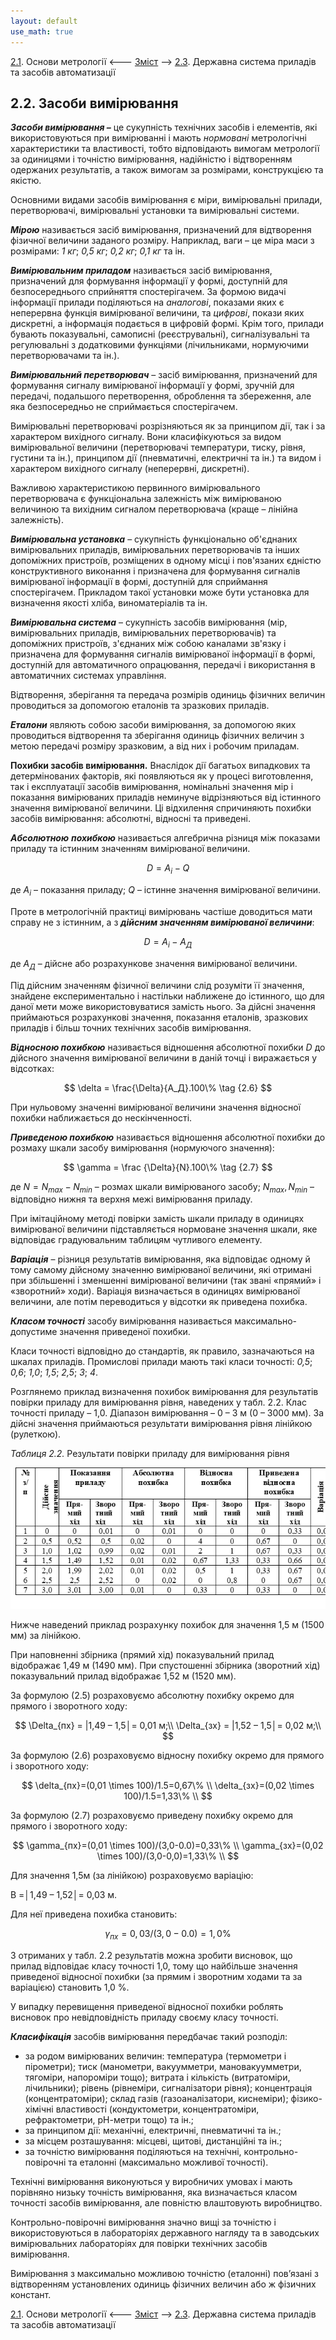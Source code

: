```yaml
---
layout: default
use_math: true
---
```


[2.1](2_1.md). Основи метрології <--- [Зміст](README.md) --> [2.3](2_3.md). Державна система приладів та засобів автоматизації

## 2.2. Засоби вимірювання

***Засоби вимірювання –*** це сукупність технічних засобів і елементів, які використовуються при вимірюванні і мають *нормовані* метрологічні характеристики та властивості, тобто відповідають вимогам метрології за одиницями і точністю вимірювання, надійністю і відтворенням одержаних результатів, а також вимогам за розмірами, конструкцією та якістю.

Основними видами засобів вимірювання є міри, вимірювальні прилади, перетворювачі, вимірювальні установки та вимірювальні системи.

***Мірою*** називається засіб вимірювання, призначений для відтворення фізичної величини заданого розміру. Наприклад, ваги – це міра маси з розмірами: *1* *кг*; *0,5* *кг*; *0,2* *кг*; *0,1* *кг* та ін.

***Вимірювальним приладом*** називається засіб вимірювання, призначений для формування інформації у формі, доступній для безпосереднього сприйняття спостерігачем. За формою видачі інформації прилади поділяються на *аналогові*, показами яких є неперервна функція вимірюваної величини, та *цифрові*, покази яких дискретні, а інформація подається в цифровій формі. Крім того, прилади бувають показувальні, самописні (реєструвальні), сигналізувальні та регулювальні з додатковими функціями (лічильниками, нормуючими перетворювачами та ін.).

***Вимірювальний перетворювач*** – засіб вимірювання, призначений для формування сигналу вимірюваної інформації у формі, зручній для передачі, подальшого перетворення, оброблення та збереження, але яка безпосередньо не сприймається спостерігачем.

Вимірювальні перетворювачі розрізняються як за принципом дії, так і за характером вихідного сигналу. Вони класифікуються за видом вимірювальної величини (перетворювачі температури, тиску, рівня, густини та ін.), принципом дії (пневматичні, електричні та ін.) та видом і характером вихідного сигналу (неперервні, дискретні).

Важливою характеристикою первинного вимірювального перетворювача є функціональна залежність між вимірюваною величиною та вихідним сигналом перетворювача (краще – лінійна залежність).

***Вимірювальна установка*** – сукупність функціонально об'єднаних вимірювальних приладів, вимірювальних перетворювачів та інших допоміжних пристроїв, розміщених в одному місці і пов'язаних єдністю конструктивного виконання і призначена для формування сигналів вимірюваної інформації в формі, доступній для сприймання спостерігачем. Прикладом такої установки може бути установка для визначення якості хліба, виноматеріалів та ін.

***Вимірювальна система*** – сукупність засобів вимірювання (мір, вимірювальних приладів, вимірювальних перетворювачів) та допоміжних пристроїв, з'єднаних між собою каналами зв'язку і призначена для формування сигналів вимірюваної інформації в формі, доступній для автоматичного опрацювання, передачі і використання в автоматичних системах управління.

Відтворення, зберігання та передача розмірів одиниць фізичних величин проводиться за допомогою еталонів та зразкових приладів.

***Еталони*** являють собою засоби вимірювання, за допомогою яких проводиться відтворення та зберігання одиниць фізичних величин з метою передачі розміру зразковим, а від них і робочим приладам. 

**Похибки засобів вимірювання.** Внаслідок дії багатьох випадкових та детермінованих факторів, які появляються як у процесі виготовлення, так і експлуатації засобів вимірювання, номінальні значення мір і показання вимірюваних приладів неминуче відрізняються від істинного значення вимірюваної величини. Ці відхилення спричиняють похибки засобів вимірювання: абсолютні, відносні та приведені.

***Абсолютною*** ***похибкою*** називається алгебрична різниця між показами приладу та істинним значенням вимірюваної величини.

$$
D=A_i-Q \tag {2.4}
$$

де $А_i$ – показання приладу; $Q$ – істинне значення вимірюваної величини.

Проте в метрологічній практиці вимірювань частіше доводиться мати справу не з істинним, а з ***дійсним значенням вимірюваної величини***:

$$
D=A_i-A_Д \tag {2.5}
$$

де $A_Д$ – дійсне або розрахункове значення вимірюваної величини.

Під дійсним значенням фізичної величини слід розуміти її значення, знайдене експериментально і настільки наближене до істинного, що для даної мети може використовуватися замість нього. За дійсні значення приймаються розрахункові значення, показання еталонів, зразкових приладів і більш точних технічних засобів вимірювання.

***Відносною похибкою*** називається відношення абсолютної похибки *D* до дійсного значення вимірюваної величини в даній точці і виражається у відсотках:

$$
\delta = \frac{\Delta}{A_Д}.100\% \tag {2.6}
$$

При нульовому значенні вимірюваної величини значення відносної похибки наближається до нескінченності.

***Приведеною похибкою*** називається відношення абсолютної похибки до розмаху шкали засобу вимірювання (нормуючого значення):

$$
\gamma = \frac {\Delta}{N}.100\% \tag {2.7}
$$

де $N=N_{max}-N_{min}$ – розмах шкали вимірюваного засобу; ${N_{max}, N_{min}}$ – відповідно нижня та верхня межі вимірювання приладу.

При імітаційному методі повірки замість шкали приладу в одиницях вимірюваної величини підставляється нормоване значення шкали, яке відповідає градуювальним таблицям чутливого елементу.

***Варіація*** – різниця результатів вимірювання, яка відповідає одному й тому самому дійсному значенню вимірюваної величини, які отримані при збільшенні і зменшенні вимірюваної величини (так звані «прямий» і «зворотний» ходи). Варіація визначається в одиницях вимірюваної величини, але потім переводиться у відсотки як приведена похибка.

***Класом точності*** засобу вимірювання називається максимально-допустиме значення приведеної похибки. 

Класи точності відповідно до стандартів, як правило, зазначаються на шкалах приладів. Промислові прилади мають такі класи точності: *0,5*; *0,6*; *1,0*; *1,5*; *2,5*; *3*; *4*. 

Розглянемо приклад визначення похибок вимірювання для результатів повірки приладу для вимірювання рівня, наведених у табл. 2.2. Клас точності приладу – 1,0. Діапазон вимірювання – 0 – 3 м (0 – 3000 мм). За дійсні значення приймаються результати вимірювання рівня лінійкою (рулеткою).

*Таблиця 2.2.* Результати повірки приладу для вимірювання рівня

![image-20220705164336835](media2/image-20220705164336835.png) 

Нижче наведений приклад розрахунку похибок для значення 1,5 м (1500 мм) за лінійкою.

При наповненні збірника (прямий хід) показувальний прилад відображає 1,49 м (1490 мм). При спустошенні збірника (зворотний хід) показувальний прилад відображає 1,52 м (1520 мм).

За формулою (2.5) розраховуємо абсолютну похибку окремо для прямого і зворотного ходу:

$$
\Delta_{пх} = |1,49 – 1,5│= 0,01 м;\\
\Delta_{зх} = |1,52 – 1,5│= 0,02 м;\\
$$

За формулою (2.6) розраховуємо відносну похибку окремо для прямого і зворотного ходу:

$$
\delta_{пх}=(0,01 \times 100)/1.5=0,67\% \\
\delta_{зх}=(0,02 \times 100)/1.5=1,33\% \\
$$

За формулою (2.7) розраховуємо приведену похибку окремо для прямого і зворотного ходу:

$$
\gamma_{пх}=(0,01 \times 100)/(3,0-0.0)=0,33\% \\
\gamma_{зх}=(0,02 \times 100)/(3,0-0,0)=1,33\% \\
$$

Для значення 1,5м (за лінійкою) розраховуємо варіацію:

В =│1,49 – 1,52│= 0,03 м.

Для неї приведена похибка становить:

$$
\gamma_{пх}=0,03/(3,0-0.0)=1,0\%
$$

З отриманих у табл. 2.2 результатів можна зробити висновок, що прилад відповідає класу точності 1,0, тому що найбільше значення приведеної відносної похибки (за прямим і зворотним ходами та за варіацією) становить 1,0 %.

У випадку перевищення приведеної відносної похибки роблять висновок про невідповідність приладу своєму класу точності.

***Класифікація*** засобів вимірювання передбачає такий розподіл:

- за родом вимірюваних величин: температура (термометри і пірометри); тиск (манометри, вакуумметри, мановакуумметри, тягоміри, напороміри тощо); витрата і кількість (витратоміри, лічильники); рівень (рівнеміри, сигналізатори рівня); концентрація (концентратоміри); склад газів (газоаналізатори, киснеміри); фізико-хімічні властивості (кондуктометри, концентратоміри, рефрактометри, рН-метри тощо) та ін.;
- за принципом дії: механічні, електричні, пневматичні та ін.;
- за місцем розташування: місцеві, щитові, дистанційні та ін.; 
- за точністю вимірювання поділяються на технічні, контрольно-повірочні та еталонні (максимально можливої точності).

Технічні вимірювання виконуються у виробничих умовах і мають порівняно низьку точність вимірювання, яка визначається класом точності засобів вимірювання, але повністю влаштовують виробництво.

Контрольно-повірочні вимірювання значно вищі за точністю і використовуються в лабораторіях державного нагляду та в заводських вимірювальних лабораторіях для повірки технічних засобів вимірювання.

Вимірювання з максимально можливою точністю (еталонні) пов’язані з відтворенням установлених одиниць фізичних величин або ж фізичних констант.



[2.1](2_1.md). Основи метрології <--- [Зміст](README.md) --> [2.3](2_3.md). Державна система приладів та засобів автоматизації